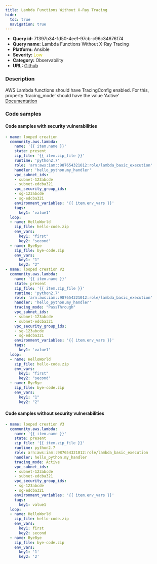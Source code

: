 ```yaml
---
title: Lambda Functions Without X-Ray Tracing
hide:
  toc: true
  navigation: true
---
```


<style>
  .highlight .hll {
    background-color: #ff171742;
  }
  .md-content {
    max-width: 1100px;
    margin: 0 auto;
  }
</style>

-   **Query id:** 71397b34-1d50-4ee1-97cb-c96c34676f74
-   **Query name:** Lambda Functions Without X-Ray Tracing
-   **Platform:** Ansible
-   **Severity:** <span style="color:#CC0">Low</span>
-   **Category:** Observability
-   **URL:** [Github](https://github.com/Checkmarx/kics/tree/master/assets/queries/ansible/aws/lambda_functions_without_x-ray_tracing)

### Description
AWS Lambda functions should have TracingConfig enabled. For this, property 'tracing_mode' should have the value 'Active'<br>
[Documentation](https://docs.ansible.com/ansible/latest/collections/community/aws/lambda_module.html)

### Code samples
#### Code samples with security vulnerabilities
```yaml title="Positive test num. 1 - yaml file" hl_lines="2 37"
- name: looped creation
  community.aws.lambda:
    name: '{{ item.name }}'
    state: present
    zip_file: '{{ item.zip_file }}'
    runtime: 'python2.7'
    role: 'arn:aws:iam::987654321012:role/lambda_basic_execution'
    handler: 'hello_python.my_handler'
    vpc_subnet_ids:
    - subnet-123abcde
    - subnet-edcba321
    vpc_security_group_ids:
    - sg-123abcde
    - sg-edcba321
    environment_variables: '{{ item.env_vars }}'
    tags:
      key1: 'value1'
  loop:
  - name: HelloWorld
    zip_file: hello-code.zip
    env_vars:
      key1: "first"
      key2: "second"
  - name: ByeBye
    zip_file: bye-code.zip
    env_vars:
      key1: "1"
      key2: "2"
- name: looped creation V2
  community.aws.lambda:
    name: '{{ item.name }}'
    state: present
    zip_file: '{{ item.zip_file }}'
    runtime: 'python2.7'
    role: 'arn:aws:iam::987654321012:role/lambda_basic_execution'
    handler: 'hello_python.my_handler'
    tracing_mode: "PassThrough"
    vpc_subnet_ids:
    - subnet-123abcde
    - subnet-edcba321
    vpc_security_group_ids:
    - sg-123abcde
    - sg-edcba321
    environment_variables: '{{ item.env_vars }}'
    tags:
      key1: 'value1'
  loop:
  - name: HelloWorld
    zip_file: hello-code.zip
    env_vars:
      key1: "first"
      key2: "second"
  - name: ByeBye
    zip_file: bye-code.zip
    env_vars:
      key1: "1"
      key2: "2"

```


#### Code samples without security vulnerabilities
```yaml title="Negative test num. 1 - yaml file"
- name: looped creation V3
  community.aws.lambda:
    name: '{{ item.name }}'
    state: present
    zip_file: '{{ item.zip_file }}'
    runtime: python2.7
    role: arn:aws:iam::987654321012:role/lambda_basic_execution
    handler: hello_python.my_handler
    tracing_mode: Active
    vpc_subnet_ids:
    - subnet-123abcde
    - subnet-edcba321
    vpc_security_group_ids:
    - sg-123abcde
    - sg-edcba321
    environment_variables: '{{ item.env_vars }}'
    tags:
      key1: value1
  loop:
  - name: HelloWorld
    zip_file: hello-code.zip
    env_vars:
      key1: first
      key2: second
  - name: ByeBye
    zip_file: bye-code.zip
    env_vars:
      key1: '1'
      key2: '2'

```
